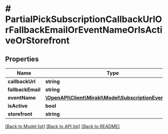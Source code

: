 # # PartialPickSubscriptionCallbackUrlOrFallbackEmailOrEventNameOrIsActiveOrStorefront

## Properties

Name | Type | Description | Notes
------------ | ------------- | ------------- | -------------
**callbackUrl** | **string** |  | [optional]
**fallbackEmail** | **string** |  | [optional]
**eventName** | [**\OpenAPI\Client\Mirakl\Model\SubscriptionEventName**](SubscriptionEventName.md) |  | [optional]
**isActive** | **bool** |  | [optional]
**storefront** | **string** |  | [optional]

[[Back to Model list]](../../README.md#models) [[Back to API list]](../../README.md#endpoints) [[Back to README]](../../README.md)
